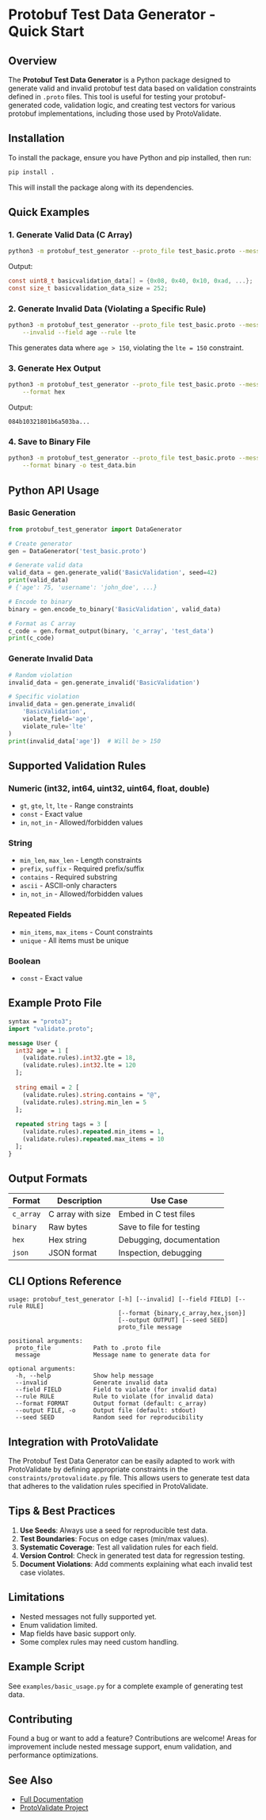 # Protobuf Test Data Generator - Quick Start

## Overview

The **Protobuf Test Data Generator** is a Python package designed to generate valid and invalid protobuf test data based on validation constraints defined in `.proto` files. This tool is useful for testing your protobuf-generated code, validation logic, and creating test vectors for various protobuf implementations, including those used by ProtoValidate.

## Installation

To install the package, ensure you have Python and pip installed, then run:

```bash
pip install .
```

This will install the package along with its dependencies.

## Quick Examples

### 1. Generate Valid Data (C Array)

```bash
python3 -m protobuf_test_generator --proto_file test_basic.proto --message BasicValidation
```

Output:
```c
const uint8_t basicvalidation_data[] = {0x08, 0x40, 0x10, 0xad, ...};
const size_t basicvalidation_data_size = 252;
```

### 2. Generate Invalid Data (Violating a Specific Rule)

```bash
python3 -m protobuf_test_generator --proto_file test_basic.proto --message BasicValidation \
    --invalid --field age --rule lte
```

This generates data where `age > 150`, violating the `lte = 150` constraint.

### 3. Generate Hex Output

```bash
python3 -m protobuf_test_generator --proto_file test_basic.proto --message BasicValidation \
    --format hex
```

Output:
```
084b10321801b6a503ba...
```

### 4. Save to Binary File

```bash
python3 -m protobuf_test_generator --proto_file test_basic.proto --message BasicValidation \
    --format binary -o test_data.bin
```

## Python API Usage

### Basic Generation

```python
from protobuf_test_generator import DataGenerator

# Create generator
gen = DataGenerator('test_basic.proto')

# Generate valid data
valid_data = gen.generate_valid('BasicValidation', seed=42)
print(valid_data)
# {'age': 75, 'username': 'john_doe', ...}

# Encode to binary
binary = gen.encode_to_binary('BasicValidation', valid_data)

# Format as C array
c_code = gen.format_output(binary, 'c_array', 'test_data')
print(c_code)
```

### Generate Invalid Data

```python
# Random violation
invalid_data = gen.generate_invalid('BasicValidation')

# Specific violation
invalid_data = gen.generate_invalid(
    'BasicValidation',
    violate_field='age',
    violate_rule='lte'
)
print(invalid_data['age'])  # Will be > 150
```

## Supported Validation Rules

### Numeric (int32, int64, uint32, uint64, float, double)
- `gt`, `gte`, `lt`, `lte` - Range constraints
- `const` - Exact value
- `in`, `not_in` - Allowed/forbidden values

### String
- `min_len`, `max_len` - Length constraints
- `prefix`, `suffix` - Required prefix/suffix
- `contains` - Required substring
- `ascii` - ASCII-only characters
- `in`, `not_in` - Allowed/forbidden values

### Repeated Fields
- `min_items`, `max_items` - Count constraints
- `unique` - All items must be unique

### Boolean
- `const` - Exact value

## Example Proto File

```protobuf
syntax = "proto3";
import "validate.proto";

message User {
  int32 age = 1 [
    (validate.rules).int32.gte = 18,
    (validate.rules).int32.lte = 120
  ];
  
  string email = 2 [
    (validate.rules).string.contains = "@",
    (validate.rules).string.min_len = 5
  ];
  
  repeated string tags = 3 [
    (validate.rules).repeated.min_items = 1,
    (validate.rules).repeated.max_items = 10
  ];
}
```

## Output Formats

| Format | Description | Use Case |
|--------|-------------|----------|
| `c_array` | C array with size | Embed in C test files |
| `binary` | Raw bytes | Save to file for testing |
| `hex` | Hex string | Debugging, documentation |
| `json` | JSON format | Inspection, debugging |

## CLI Options Reference

```
usage: protobuf_test_generator [-h] [--invalid] [--field FIELD] [--rule RULE]
                               [--format {binary,c_array,hex,json}]
                               [--output OUTPUT] [--seed SEED]
                               proto_file message

positional arguments:
  proto_file            Path to .proto file
  message               Message name to generate data for

optional arguments:
  -h, --help            Show help message
  --invalid             Generate invalid data
  --field FIELD         Field to violate (for invalid data)
  --rule RULE           Rule to violate (for invalid data)
  --format FORMAT       Output format (default: c_array)
  --output FILE, -o     Output file (default: stdout)
  --seed SEED           Random seed for reproducibility
```

## Integration with ProtoValidate

The Protobuf Test Data Generator can be easily adapted to work with ProtoValidate by defining appropriate constraints in the `constraints/protovalidate.py` file. This allows users to generate test data that adheres to the validation rules specified in ProtoValidate.

## Tips & Best Practices

1. **Use Seeds**: Always use a seed for reproducible test data.
2. **Test Boundaries**: Focus on edge cases (min/max values).
3. **Systematic Coverage**: Test all validation rules for each field.
4. **Version Control**: Check in generated test data for regression testing.
5. **Document Violations**: Add comments explaining what each invalid test case violates.

## Limitations

- Nested messages not fully supported yet.
- Enum validation limited.
- Map fields have basic support only.
- Some complex rules may need custom handling.

## Example Script

See `examples/basic_usage.py` for a complete example of generating test data.

## Contributing

Found a bug or want to add a feature? Contributions are welcome! Areas for improvement include nested message support, enum validation, and performance optimizations.

## See Also

- [Full Documentation](api_reference.md)
- [ProtoValidate Project](https://github.com/bufbuild/protoc-gen-validate)